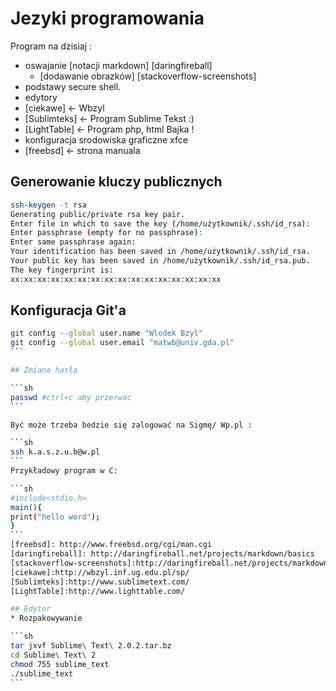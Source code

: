 Jezyki programowania
==

 Program na dzisiaj : 


* oswajanie [notacji markdown] [daringfireball]
  - [dodawanie obrazków] [stackoverflow-screenshots]
* podstawy secure shell.
* edytory
* [ciekawe] <- Wbzyl
* [Sublimteks] <- Program Sublime Tekst :)
* [LightTable] <- Program php, html Bajka !
* konfiguracja srodowiska graficzne xfce
* [freebsd] <- strona manuala

## Generowanie kluczy publicznych

```sh
ssh-keygen -t rsa
Generating public/private rsa key pair.
Enter file in which to save the key (/home/użytkownik/.ssh/id_rsa):
Enter passphrase (empty for no passphrase):
Enter same passphrase again:
Your identification has been saved in /home/użytkownik/.ssh/id_rsa.
Your public key has been saved in /home/użytkownik/.ssh/id_rsa.pub.
The key fingerprint is:
xx:xx:xx:xx:xx:xx:xx:xx:xx:xx:xx:xx:xx:xx:xx:xx

```
## Konfiguracja Git'a
````sh
git config --global user.name "Wlodek Bzyl"
git config --global user.email "matwb@univ.gda.pl"
```

## Zmiana hasła

```sh
passwd #ctrl+c aby przerwać
```

Być może trzeba bedzie się zalogować na Sigmę/ Wp.pl :

```sh
ssh k.a.s.z.u.b@w.pl
```
Przykładowy program w C:

```sh
#include<stdio.h>
main(){
print("hello word");
}
```
[freebsd]: http://www.freebsd.org/cgi/man.cgi
[daringfireball]: http://daringfireball.net/projects/markdown/basics
[stackoverflow-screenshots]:http://daringfireball.net/projects/markdown/basics
[ciekawe]:http://wbzyl.inf.ug.edu.pl/sp/
[Sublimteks]:http://www.sublimetext.com/
[LightTable]:http://www.lighttable.com/

## Edytor
* Rozpakowywanie

```sh
tar jxvf Sublime\ Text\ 2.0.2.tar.bz
cd Sublime\ Text\ 2
chmod 755 sublime_text
./sublime_text
```

